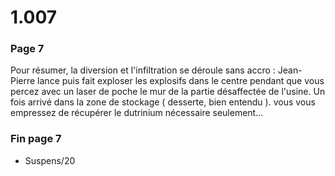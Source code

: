 # 1.007

### Page 7

Pour résumer, la diversion et l'infiltration se déroule sans accro : Jean-Pierre lance puis fait exploser les explosifs dans le centre pendant que vous percez avec un laser de poche le mur de la partie désaffectée de l'usine. Un fois arrivé dans la zone de stockage \( desserte, bien entendu \). vous vous empressez de récupérer le dutrinium nécessaire seulement...

### Fin page 7

* Suspens/20

